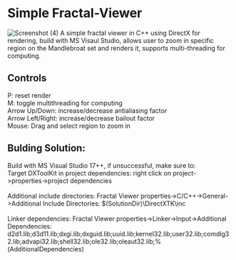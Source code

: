 # Simple Fractal-Viewer
![Screenshot (4)](https://github.com/Ozonetf/Fractal-Viewer/assets/45222864/71c900f7-6864-4198-b883-c20f194f5a56)
A simple fractal viewer in C++ using DirectX for rendering, build with MS Visaul Studio, allows user to zoom in specific region on the Mandlebroat set and renders it, supports multi-threading for computing.
<h2>Controls</h2>
P: reset render <br>
M: toggle multithreading for computing <br>
Arrow Up/Down: increase/decrease antialiasing factor <br>
Arrow Left/Right: increase/decrease bailout factor  <br>
Mouse: Drag and select region to zoom in <br>
<h2>Bulding Solution:  </h2>
Build with MS Visual Studio 17++, if unsuccessful, make sure to: <br>
Target DXToolKit in project dependencies: right click on project->properties->project dependencies <br> <br>
Additional include directories: Fractal Viewer properties->C/C++->General->Additional Include Directories: $(SolutionDir)\DirectXTK\inc <br> <br>
Linker dependencies: Fractal Viewer properties->Linker->Input->Additional Dependencies: d2d1.lib;d3d11.lib;dxgi.lib;dxguid.lib;uuid.lib;kernel32.lib;user32.lib;comdlg32.lib;advapi32.lib;shell32.lib;ole32.lib;oleaut32.lib;%(AdditionalDependencies)
